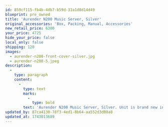 ```yaml
---
id: 859cf115-fb4b-4db7-b59d-31a1d0d14d49
blueprint: pre_owned
title: 'Aurender N200 Music Server, Silver'
original_accessories: 'Box, Packing, Manual, Accessories'
new_retail_price: 6300
your_price: 4725
hide_your_price: false
local_only: false
shipping: 120
images:
  - aurender-n200-front-cover-silver.jpg
  - aurender-n200-5.jpeg
description:
  -
    type: paragraph
    content:
      -
        type: text
        marks:
          -
            type: bold
        text: 'Aurender N200 Music Server, Silver. Unit is brand new in the box and sells as normal for $6,300.00'
updated_by: 87ca4130-78f3-4ed1-8b64-aa552d3d08a8
updated_at: 1743013689
---
```

